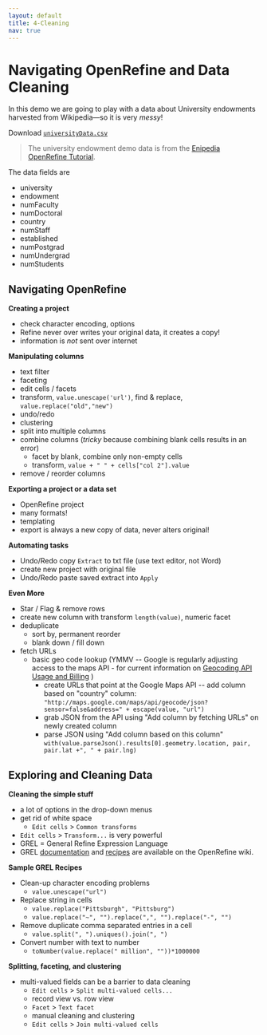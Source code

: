 ```yaml
---
layout: default
title: 4-Cleaning
nav: true
---
```


# Navigating OpenRefine and Data Cleaning

In this demo we are going to play with a data about University endowments harvested from Wikipedia—so it is very *messy*!

Download <a href="images/universityData.csv" target="_blank">`universityData.csv`</a>

> The university endowment demo data is from the [Enipedia OpenRefine Tutorial](http://enipedia.tudelft.nl/wiki/OpenRefine_Tutorial).

The data fields are
- university
- endowment
- numFaculty
- numDoctoral
- country
- numStaff
- established
- numPostgrad
- numUndergrad
- numStudents

## Navigating OpenRefine

**Creating a project**
  - check character encoding, options
  - Refine never over writes your original data, it creates a copy!
  - information is *not* sent over internet

**Manipulating columns**
  - text filter
  - faceting
  - edit cells / facets
  - transform, `value.unescape('url')`, find & replace, `value.replace("old","new")`
  - undo/redo
  - clustering
  - split into multiple columns
  - combine columns (*tricky* because combining blank cells results in an error)
    - facet by blank, combine only non-empty cells
    - transform, `value + " " + cells["col 2"].value`
  - remove / reorder columns

**Exporting a project or a data set**
  - OpenRefine project
  - many formats!
  - templating
  - export is always a new copy of data, never alters original!

**Automating tasks**
  - Undo/Redo copy `Extract` to txt file (use text editor, not Word)
  - create new project with original file
  - Undo/Redo paste saved extract into `Apply`

**Even More**
  - Star / Flag & remove rows
  - create new column with transform `length(value)`, numeric facet
  - deduplicate
    - sort by, permanent reorder
    - blank down / fill down
  - fetch URLs
    - basic geo code lookup (YMMV -- Google is regularly adjusting access to the maps API - for current information on [Geocoding API Usage and Billing](https://developers.google.com/maps/documentation/geocoding/usage-and-billing) )  
      - create URLs that point at the Google Maps API -- add column based on "country" column: `"http://maps.google.com/maps/api/geocode/json?sensor=false&address=" + escape(value, "url")`
      - grab JSON from the API using "Add column by fetching URLs" on newly created column
      - parse JSON using "Add column based on this column" `with(value.parseJson().results[0].geometry.location, pair, pair.lat +", " + pair.lng)`

## Exploring and Cleaning Data

**Cleaning the simple stuff**
  - a lot of options in the drop-down menus
  - get rid of white space
    - `Edit cells` > `Common transforms`
  - `Edit cells` > `Transform...` is very powerful
  - GREL = General Refine Expression Language
  - GREL [documentation](https://github.com/OpenRefine/OpenRefine/wiki/General-Refine-Expression-Language) and [recipes](https://github.com/OpenRefine/OpenRefine/wiki/Recipes) are available on the OpenRefine wiki.

**Sample GREL Recipes**
- Clean-up character encoding problems
  - `value.unescape("url")`
- Replace string in cells
  - `value.replace("Pittsburgh", "Pittsburg")`
  - `value.replace("~", "").replace(",", "").replace("-", "")`
- Remove duplicate comma separated entries in a cell
  - `value.split(", ").uniques().join(", ")`
- Convert number with text to number
  - `toNumber(value.replace(" million", ""))*1000000`

**Splitting, faceting, and clustering**
  - multi-valued fields can be a barrier to data cleaning
    - `Edit cells` > `Split multi-valued cells...`
    - record view vs. row view
    - `Facet` > `Text facet`
    - manual cleaning and clustering
    - `Edit cells` > `Join multi-valued cells`
